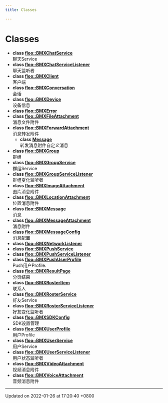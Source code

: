 ```yaml
---
title: Classes

---
```


# Classes




* **class [floo::BMXChatService](Classes/classfloo_1_1_b_m_x_chat_service.md)** <br>聊天Service 
* **class [floo::BMXChatServiceListener](Classes/classfloo_1_1_b_m_x_chat_service_listener.md)** <br>聊天监听者 
* **class [floo::BMXClient](Classes/classfloo_1_1_b_m_x_client.md)** <br>客户端 
* **class [floo::BMXConversation](Classes/classfloo_1_1_b_m_x_conversation.md)** <br>会话 
* **class [floo::BMXDevice](Classes/classfloo_1_1_b_m_x_device.md)** <br>设备信息 
* **class [floo::BMXError](Classes/classfloo_1_1_b_m_x_error.md)** 
* **class [floo::BMXFileAttachment](Classes/classfloo_1_1_b_m_x_file_attachment.md)** <br>消息文件附件 
* **class [floo::BMXForwardAttachment](Classes/classfloo_1_1_b_m_x_forward_attachment.md)** <br>消息转发附件 
    * **class [Message](Classes/classfloo_1_1_b_m_x_forward_attachment_1_1_message.md)** <br>转发消息附件自定义消息 
* **class [floo::BMXGroup](Classes/classfloo_1_1_b_m_x_group.md)** <br>群组 
* **class [floo::BMXGroupService](Classes/classfloo_1_1_b_m_x_group_service.md)** <br>群组Service 
* **class [floo::BMXGroupServiceListener](Classes/classfloo_1_1_b_m_x_group_service_listener.md)** <br>群组变化监听者 
* **class [floo::BMXImageAttachment](Classes/classfloo_1_1_b_m_x_image_attachment.md)** <br>图片消息附件 
* **class [floo::BMXLocationAttachment](Classes/classfloo_1_1_b_m_x_location_attachment.md)** <br>位置消息附件 
* **class [floo::BMXMessage](Classes/classfloo_1_1_b_m_x_message.md)** <br>消息 
* **class [floo::BMXMessageAttachment](Classes/classfloo_1_1_b_m_x_message_attachment.md)** <br>消息附件 
* **class [floo::BMXMessageConfig](Classes/classfloo_1_1_b_m_x_message_config.md)** <br>消息配置 
* **class [floo::BMXNetworkListener](Classes/classfloo_1_1_b_m_x_network_listener.md)** 
* **class [floo::BMXPushService](Classes/classfloo_1_1_b_m_x_push_service.md)** 
* **class [floo::BMXPushServiceListener](Classes/classfloo_1_1_b_m_x_push_service_listener.md)** 
* **class [floo::BMXPushUserProfile](Classes/classfloo_1_1_b_m_x_push_user_profile.md)** <br>Push用户Profile. 
* **class [floo::BMXResultPage](Classes/classfloo_1_1_b_m_x_result_page.md)** <br>分页结果 
* **class [floo::BMXRosterItem](Classes/classfloo_1_1_b_m_x_roster_item.md)** <br>联系人 
* **class [floo::BMXRosterService](Classes/classfloo_1_1_b_m_x_roster_service.md)** <br>好友Service 
* **class [floo::BMXRosterServiceListener](Classes/classfloo_1_1_b_m_x_roster_service_listener.md)** <br>好友变化监听者 
* **class [floo::BMXSDKConfig](Classes/classfloo_1_1_b_m_x_s_d_k_config.md)** <br>SDK设置管理 
* **class [floo::BMXUserProfile](Classes/classfloo_1_1_b_m_x_user_profile.md)** <br>用户Profile 
* **class [floo::BMXUserService](Classes/classfloo_1_1_b_m_x_user_service.md)** <br>用户Service 
* **class [floo::BMXUserServiceListener](Classes/classfloo_1_1_b_m_x_user_service_listener.md)** <br>用户状态监听者 
* **class [floo::BMXVideoAttachment](Classes/classfloo_1_1_b_m_x_video_attachment.md)** <br>视频消息附件 
* **class [floo::BMXVoiceAttachment](Classes/classfloo_1_1_b_m_x_voice_attachment.md)** <br>音频消息附件 



-------------------------------

Updated on 2022-01-26 at 17:20:40 +0800
